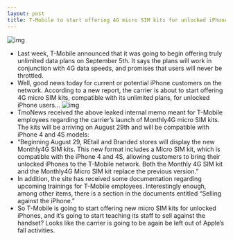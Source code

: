```yaml
---
layout: post
title: T-Mobile to start offering 4G micro SIM kits for unlocked iPhones
---
```

![img](http://media.idownloadblog.com/wp-content/uploads/2012/02/T-Mobile-sign-web.jpg)
* Last week, T-Mobile announced that it was going to begin offering truly unlimited data plans on September 5th. It says the plans will work in conjunction with 4G data speeds, and promises that users will never be throttled.
* Well, good news today for current or potential iPhone customers on the network. According to a new report, the carrier is about to start offering 4G micro SIM kits, compatible with its unlimited plans, for unlocked iPhone users…
![img](http://media.idownloadblog.com/wp-content/uploads/2012/08/tmonews-sim-kit-e1346110770821.jpg)
* TmoNews received the above leaked internal memo meant for T-Mobile employees regarding the carrier’s launch of Monthly4G micro SIM kits. The kits will be arriving on August 29th and will be compatible with iPhone 4 and 4S models:
* “Beginning August 29, REtail and Branded stores will display the new Monthly4G SIM kits. This new format includes a Micro SIM kit, which is compatible with the iPhone 4 and 4S, allowing customers to bring their unlocked iPhones to the T-Mobile network. Both the Monthly 4G SIM kit and the Monthly4G Micro SIM kit replace the previous version.”
* In addition, the site has received some documentation regarding upcoming trainings for T-Mobile employees. Interestingly enough, among other items, there is a section in the documents entitled “Selling against the iPhone.”
* So T-Mobile is going to start offering new micro SIM kits for unlocked iPhones, and it’s going to start teaching its staff to sell against the handset? Looks like the carrier is going to be again be left out of Apple’s fall activities.

